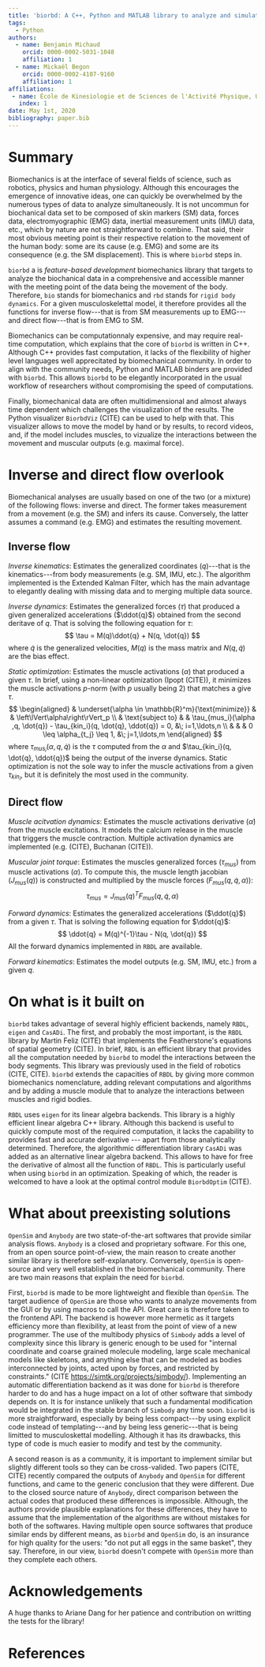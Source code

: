 ```yaml
---
title: 'biorbd: A C++, Python and MATLAB library to analyze and simulate the human body'
tags:
  - Python
authors:
  - name: Benjamin Michaud
    orcid: 0000-0002-5031-1048
    affiliation: 1
  - name: Mickaël Begon
    orcid: 0000-0002-4107-9160
    affiliation: 1
affiliations:
 - name: École de Kinesiologie et de Sciences de l'Activité Physique, Université de Montréal
   index: 1
date: May 1st, 2020
bibliography: paper.bib
---
```


# Summary
Biomechanics is at the interface of several fields of science, such as robotics, physics and human physiology.
Although this encourages the emergence of innovative ideas, one can quickly be overwhelmed by the numerous types of data to analyze simultaneously. 
It is not uncommun for biochanical data set to be composed of skin markers (SM) data, forces data, electromyographic (EMG) data, inertial measurement units (IMU) data, etc., which by nature are not straightforward to combine.
That said, their most obvious meeting point is their respective relation to the movement of the human body: some are its cause (e.g. EMG) and some are its consequence (e.g. the SM displacement).
This is where `biorbd` steps in. 

`biorbd` a is *feature-based development* biomechanics library that targets to analyze the biochanical data in a comprehensive and accessible manner with the meeting point of the data being the movement of the body.
Therefore, `bio` stands for biomechanics and `rbd` stands for `rigid body dynamics`. 
For a given musculoskelettal model, it therefore provides all the functions for inverse flow---that is from SM measurements up to EMG---and direct flow---that is from EMG to SM.

Biomechanics can be computationnaly expensive, and may require real-time computation, which explains that the core of `biorbd` is written in C++. 
Although C++ provides fast computation, it lacks of the flexibility of higher level languages well apprecitated by biomechanical community. 
In order to align with the community needs, Python and MATLAB binders are provided with `biorbd`.
This allows `biorbd` to be elegantly incorporated in the usual workflow of researchers without compromising the speed of computations. 

Finally, biomechanical data are often multidimensional and almost always time dependent which challenges the visualization of the results. 
The Python visualizer `BiorbdViz` (CITE) can be used to help with that. 
This visualizer allows to move the model by hand or by results, to record videos, and, if the model includes muscles, to vizualize the interactions between the movement and muscular outputs (e.g. maximal force). 

# Inverse and direct flow overlook
Biomechanical analyses are usually based on one of the two (or a mixture) of the following flows: inverse and direct. 
The former takes measurement from a movement (e.g. the SM) and infers its cause.
Conversely, the latter assumes a command (e.g. EMG) and estimates the resulting movement.

## Inverse flow
*Inverse kinematics*: Estimates the generalized coordinates ($q$)---that is the kinematics---from body measurements (e.g. SM, IMU, etc.). 
The algorithm implemented is the Extended Kalman Filter, which has the main advantage to elegantly dealing with missing data and to merging multiple data source.

*Inverse dynamics*: Estimates the generalized forces ($\tau$) that produced a given generalized accelerations ($\ddot{q}$) obtained from the second deritave of $q$. 
That is solving the following equation for $\tau$:
$$
\tau = M(q)\ddot{q} + N(q, \dot{q})
$$
where $\dot{q}$ is the generalized velocities, $M(q)$ is the mass matrix and $N(q, \dot{q})$ are the bias effect. 

*Static optimization*: Estimates the muscle activations ($\alpha$) that produced a given $\tau$. 
In brief, using a non-linear optimization (Ipopt (CITE)), it minimizes the muscle activations *p*-norm (with $p$ usually being $2$) that matches a give $\tau$. 
$$
\begin{aligned}
    & \underset{\alpha \in \mathbb{R}^m}{\text{minimize}}
    & & \left\lVert\alpha\right\rVert_p \\
    & \text{subject to}
    & & \tau_{mus_i}(\alpha ,q, \dot{q}) - \tau_{kin_i}(q, \dot{q}, \ddot{q}) = 0, &\; i=1,\ldots,n \\
    & & &  0 \leq \alpha_{t_j} \leq 1, &\; j=1,\ldots,m
\end{aligned}
$$
where $\tau_{mus_i}(\alpha ,q, \dot{q})$ is the $\tau$ computed from the $\alpha$ and $\tau_{kin_i}(q, \dot{q}, \ddot{q})$ being the output of the inverse dynamics.
Static optimization is not the sole way to infer the muscle activations from a given $\tau_{kin_i}$, but it is definitely the most used in the community. 

## Direct flow
*Muscle acitvation dynamics*: Estimates the muscle activations derivative ($\dot{\alpha}$) from the muscle excitations. 
It models the calcium release in the muscle that triggers the muscle contraction. 
Multiple activation dynamics are implemented (e.g. (CITE), Buchanan (CITE)).

*Muscular joint torque*: Estimates the muscles generalized forces ($\tau_{mus}$) from muscle activations ($\alpha$). 
To compute this, the muscle length jacobian ($J_{mus}(q)$) is constructed and multiplied by the muscle forces ($F_{mus}(q, \dot{q}, \alpha)$):
$$
\tau_{mus} = J_{mus}(q)^T F_{mus}(q, \dot{q}, \alpha)
$$

*Forward dynamics*: Estimates the generalized accelerations ($\ddot{q}$) from a given $\tau$. 
That is solving the following equation for $\ddot{q}$:
$$
\ddot{q} = M(q)^{-1}\tau - N(q, \dot{q})
$$
All the forward dynamics implemented in `RBDL` are available.

*Forward kinematics*: Estimates the model outputs (e.g. SM, IMU, etc.) from a given $q$. 

# On what is it built on
`biorbd` takes advantage of several highly efficient backends, namely `RBDL`, `eigen` and `CasADi`. 
The first, and probably the most important, is the `RBDL` library by Martin Feliz (CITE) that implements the Featherstone's equations of spatial geometry (CITE). 
In brief, `RBDL` is an efficient library that provides all the computation needed by `biorbd` to model the interactions between the body segments. 
This library was previously used in the field of robotics (CITE, CITE).
`biorbd` extends the capacities of `RBDL` by giving more common biomechanics nomenclature, adding relevant computations and algorithms and by adding a muscle module that to analyze the interactions between muscles and rigid bodies.

`RBDL` uses `eigen` for its linear algebra backends. 
This library is a highly efficient linear algebra C++ library. 
Although this backend is useful to quickly compute most of the required computation, it lacks the capability to provides fast and accurate derivative --- apart from those analytically determined. 
Therefore, the algorithmic differentiation library `CasADi` was added as an alternative linear algebra backend.
This allows to have for free the derivative of almost all the function of `RBDL`. 
This is particularly useful when using `biorbd` in an optimization.
Speaking of which, the reader is welcomed to have a look at the optimal control module `BiorbdOptim` (CITE).

# What about preexisting solutions
`OpenSim` and `Anybody` are two state-of-the-art softwares that provide similar analysis flows.
`Anybody` is a closed and proprietary software.
For this one, from an open source point-of-view, the main reason to create another similar library is therefore self-explanatory.
Conversely, `OpenSim` is open-source and very well established in the biomechanical community. 
There are two main reasons that explain the need for `biorbd`.

First, `biorbd` is made to be more lightweight and flexible than `OpenSim`. 
The target audience of `OpenSim` are those who wants to analyze movements from the GUI or by using macros to call the API. 
Great care is therefore taken to the frontend API. 
The backend is however more hermetic as it targets efficiency more than flexibility, at least from the point of view of a new programmer. 
The use of the multibody physics of `Simbody` adds a level of complexity since this library is generic enough to be used for "internal coordinate and coarse grained molecule modeling, large scale mechanical models like skeletons, and anything else that can be modeled as bodies interconnected by joints, acted upon by forces, and restricted by constraints." (CITE https://simtk.org/projects/simbody/). 
Implementing an automatic differentiation backend as it was done for `biorbd` is therefore harder to do and has a huge impact on a lot of other software that simbody depends on. 
It is for instance unlikely that such a fundamental modification would be integrated in the stable branch of `Simbody` any time soon. 
`biorbd` is more straightforward, especially by being less compact---by using explicit code instead of templating---and by being less generic---that is being limitted to musculoskettal modelling.
Although it has its drawbacks, this type of code is much easier to modify and test by the community. 

A second reason is as a community, it is important to implement similar but slightly different tools so they can be cross-valided. 
Two papers (CITE, CITE) recently compared the outputs of `Anybody` and `OpenSim` for different functions, and came to the generic conclusion that they were different.
Due to the closed source nature of `Anybody`, direct comparison between the actual codes that produced these differences is impossible.
Although, the authors provide plausible explanations for these differences, they have to assume that the implementation of the algorithms are without mistakes for both of the softwares. 
Having multiple open source softwares that produce similar ends by different means, as `biorbd` and `OpenSim` do, is an insurance for high quality for the users: "do not put all eggs in the same basket", they say. 
Therefore, in our view, `biorbd` doesn't compete with `OpenSim` more than they complete each others. 

# Acknowledgements
A huge thanks to Ariane Dang for her patience and contribution on writting the tests for the library!

# References
